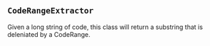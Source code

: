 ## `CodeRangeExtractor`

Given a long string of code, this class will return a substring that is deleniated by a CodeRange.
